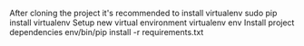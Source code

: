 After cloning the project it's recommended to install virtualenv
   sudo pip install virtualenv
Setup new virtual environment
    virtualenv env
Install project dependencies
    env/bin/pip install -r requirements.txt
